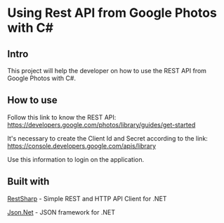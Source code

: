 # Using Rest API from Google Photos with C#

## Intro
This project will help the developer on how to use the REST API from Google Photos with C#.

## How to use
Follow this link to know the REST API: https://developers.google.com/photos/library/guides/get-started

It's necessary to create the Client Id and Secret according to the link: https://console.developers.google.com/apis/library

Use this information to login on the application.

## Built with
[RestSharp](http://restsharp.org/) - Simple REST and HTTP API Client for .NET

[Json.Net](https://www.newtonsoft.com/json) - JSON framework for .NET
